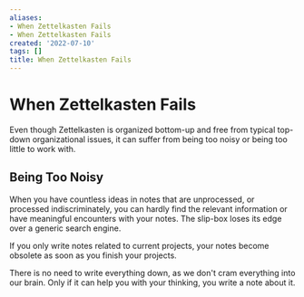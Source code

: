 ```yaml
---
aliases:
- When Zettelkasten Fails
- When Zettelkasten Fails
created: '2022-07-10'
tags: []
title: When Zettelkasten Fails
---
```


# When Zettelkasten Fails

Even though Zettelkasten is organized bottom-up and free from typical top-down organizational issues, it can suffer from being too noisy or being too little to work with.

## Being Too Noisy

When you have countless ideas in notes that are unprocessed, or processed indiscriminately, you can hardly find the relevant information or have meaningful encounters with your notes. The slip-box loses its edge over a generic search engine.

If you only write notes related to current projects, your notes become obsolete as soon as you finish your projects.

There is no need to write everything down, as we don't cram everything into our brain. Only if it can help you with your thinking, you write a note about it.